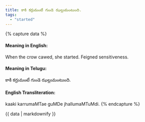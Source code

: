 ```yaml
---
title: కాకి కర్రుమంటే గుండె ఝల్లుమంటుంది.
tags:
  - "started"
---
```


{% capture data %}
#### Meaning in English:
When the crow cawed, she started.
Feigned sensitiveness.

#### Meaning in Telugu:
కాకి కర్రుమంటే గుండె ఝల్లుమంటుంది.

#### English Transliteration:
kaaki karrumaMTae guMDe jhallumaMTuMdi.
{% endcapture %}

{{ data | markdownify }}

